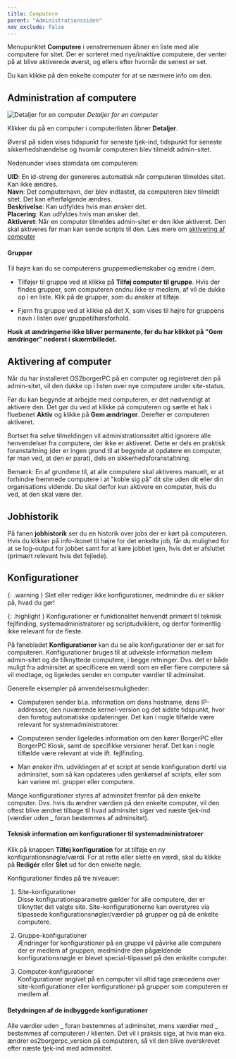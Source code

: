 ```yaml
---
title: Computere
parent: "Administrationssiden"
nav_exclude: false
---
```

Menupunktet **Computere** i venstremenuen åbner en liste med alle computere for sitet. Der er sorteret med nye/inaktive computere, der venter på at blive aktiverede øverst, og ellers efter hvornår de senest er set.

Du kan klikke på den enkelte computer for at se nærmere info om den.

## Administration af computere
![Detaljer for en computer](https://github.com/user-attachments/assets/60ac857f-3fb9-44e2-810c-af5e519a1833)
*Detaljer for en computer*


Klikker du på en computer i computerlisten åbner **Detaljer**. 

Øverst på siden vises tidspunkt for seneste tjek-ind, tidspunkt for seneste sikkerhedshændelse og hvornår computeren blev tilmeldt admin-sitet.

Nedenunder vises stamdata om computeren:

**UID**: En id-streng  der genereres automatisk når computeren tilmeldes sitet. Kan ikke ændres. \
**Navn**: Det computernavn, der blev indtastet, da computeren blev tilmeldt sitet. Det kan efterfølgende ændres.\
**Beskrivelse**: Kan udfyldes hvis man ønsker det.\
**Placering**: Kan udfyldes hvis man ønsker det.\
**Aktiveret**: Når en computer tilmeldes admin-sitet er den ikke aktiveret. Den skal aktiveres før man kan sende scripts til den. Læs mere om [aktivering af computer](XXX)

#### Grupper
Til højre kan du se computerens gruppemedlemskaber og ændre i dem.
- Tilføjer til gruppe ved at klikke på **Tilføj computer til gruppe**. Hvis der findes grupper, som computeren endnu ikke er medlem, af vil de dukke op i en liste. Klik på de grupper, som du ønsker at tilføje. 

- Fjern fra gruppe ved at klikke på det X, som vises til højre for gruppens navn i listen over gruppetilhørsforhold. 

**Husk at ændringerne ikke bliver permanente, før du har klikket på "Gem ændringer" nederst i skærmbilledet.**

## Aktivering af computer
Når du har installeret OS2borgerPC på en computer og registreret den på admin-sitet, vil den dukke op i listen over nye computere under site-status. 

Før du kan begynde at arbejde med computeren, er det nødvendigt at aktivere den. Det gør du ved at klikke på computeren og sætte et hak i fluebenet **Aktiv** og klikke på **Gem ændringer**. Derefter er computeren aktiveret.

Bortset fra selve tilmeldingen vil administrationssitet altid ignorere alle henvendelser fra computere, der ikke er aktiveret. Dette er dels en praktisk foranstaltning (der er ingen grund til at begynde at opdatere en computer, før man ved, at den er parat), dels en sikkerhedsforanstaltning.

Bemærk: En af grundene til, at alle computere skal aktiveres manuelt, er at forhindre fremmede computere i at "koble sig på" dit site uden dit eller din organisations vidende. Du skal derfor kun aktivere en computer, hvis du ved, at den skal være der.

## Jobhistorik
På fanen **jobhistorik** ser du en historik over jobs der er kørt på computeren. Hvis du klikker på info-ikonet til højre for det enkelte job, får du mulighed for at se log-output for jobbet samt for at køre jobbet igen, hvis det er afsluttet (primært relevant hvis det fejlede).

## Konfigurationer
{: .warning }
Slet eller rediger ikke konfigurationer, medmindre du er sikker på, hvad du gør!

{: .highlight }
Konfigurationer er funktionalitet henvendt primært til teknisk fejlfinding, systemadministratorer og scriptudviklere, og derfor formentlig ikke relevant for de fleste.

På fanebladet **Konfigurationer** kan du se alle konfigurationer der er sat for computeren. Konfigurationer bruges til at udveksle information mellem admin-sitet og de tilknyttede computere, i begge retninger.
Dvs. det er både muligt fra adminsitet at specificere en værdi som en eller flere computere så vil modtage, og ligeledes sender en computer værdier til adminsitet.

Generelle eksempler på anvendelsesmuligheder:

- Computeren sender bl.a. information om dens hostname, dens IP-addresser, den nuværende kernel-version og det sidste tidspunkt, hvor den foretog automatiske opdateringer.
Det kan i nogle tilfælde være relevant for systemadministratorer.

- Computeren sender ligeledes information om den kører BorgerPC eller BorgerPC Kiosk, samt de specifikke versioner heraf.
Det kan i nogle tilfælde være relevant at vide ift. fejlfinding.

- Man ønsker ifm. udviklingen af et script at sende konfiguration dertil via adminsitet, som så kan opdateres uden genkørsel af scripts, eller som kan variere ml. grupper eller computere.

Mange konfigurationer styres af adminsitet fremfor på den enkelte computer. Dvs. hvis du ændrer værdien på den enkelte computer, vil den oftest blive ændret tilbage til hvad adminsitet siger ved næste tjek-ind (værdier uden _ foran bestemmes af adminsitet).

#### Teknisk information om konfigurationer til systemadministratorer
Klik på knappen **Tilføj konfiguration** for at tilføje en ny konfigurationsnøgle/værdi.
For at rette eller slette en værdi, skal du klikke på **Redigér** eller **Slet** ud for den enkelte nøgle.

Konfigurationer findes på tre niveauer:

1. Site-konfigurationer\
Disse konfigurationsparametre gælder for alle computere, der er tilknyttet det valgte site.
Site-konfigurationerne kan overstyres via tilpassede konfigurationsnøgler/værdier på grupper og på de enkelte computere.

2. Gruppe-konfigurationer\
Ændringer for konfigurationer på en gruppe vil påvirke alle computere der er medlem af gruppen, medmindre den pågældende konfigurationsnøgle er blevet special-tilpasset på den enkelte computer.

3. Computer-konfigurationer\
Konfigurationer angivet på en computer vil altid tage præcedens over site-konfigurationer eller konfigurationer på grupper som computeren er medlem af.

#### Betydningen af de indbyggede konfigurationer
Alle værdier uden _ foran bestemmes af adminsitet, mens værdier med _ bestemmes af computeren / klienten.
Det vil i praksis sige, at hvis man eks. ændrer os2borgerpc_version på computeren, så vil den blive overskrevet efter næste tjek-ind med adminsitet.




